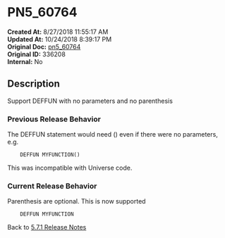 # PN5_60764

**Created At:** 8/27/2018 11:55:17 AM  
**Updated At:** 10/24/2018 8:39:17 PM  
**Original Doc:** [pn5_60764](https://docs.jbase.com/48420-5-7-1-release-notes/pn5_60764)  
**Original ID:** 336208  
**Internal:** No  

## Description

Support DEFFUN with no parameters and no parenthesis

### Previous Release Behavior

The DEFFUN statement would need () even if there were no parameters, e.g.

```
    DEFFUN MYFUNCTION()
```

This was incompatible with Universe code.

### Current Release Behavior

Parenthesis are optional. This is now supported

```
    DEFFUN MYFUNCTION
```

Back to [5.7.1 Release Notes](./../README.md)
